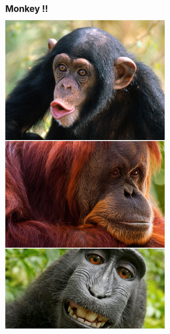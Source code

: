 # Monkey !!

<img title="a title" alt="Alt text" src="Dropped image 2.png">
<img title="a title" alt="Alt text" src="Dropped image 1.png">
<img title="a title" alt="Alt text" src="Dropped image.png">